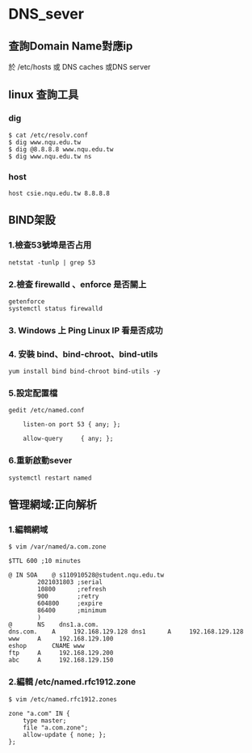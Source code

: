 # DNS_sever
## 查詢Domain Name對應ip
於 /etc/hosts 或 DNS caches 或DNS server
## linux 查詢工具
### dig
```
$ cat /etc/resolv.conf  
$ dig www.nqu.edu.tw    
$ dig @8.8.8.8 www.nqu.edu.tw
$ dig www.nqu.edu.tw ns 
```
### host
```
host csie.nqu.edu.tw 8.8.8.8
```
## BIND架設
### 1.檢查53號埠是否占用
```
netstat -tunlp | grep 53
```
### 2.檢查 firewalld 、enforce 是否關上
```
getenforce
systemctl status firewalld
```
### 3. Windows 上 Ping Linux IP 看是否成功
### 4. 安裝 bind、bind-chroot、bind-utils
```
yum install bind bind-chroot bind-utils -y
```
### 5.設定配置檔
```
gedit /etc/named.conf
```
```
	listen-on port 53 { any; };
	
	allow-query     { any; };
```
### 6.重新啟動sever
```
systemctl restart named
```
## 管理網域:正向解析
### 1.編輯網域
```
$ vim /var/named/a.com.zone
```
```
$TTL 600 ;10 minutes

@ IN SOA	@ s110910528@student.nqu.edu.tw 
		2021031803 ;serial
		10800      ;refresh
		900        ;retry
		604800     ;expire
		86400      ;minimum
		)
@		NS    dns1.a.com.
dns.com.	A     192.168.129.128 dns1		A     192.168.129.128 
www		A     192.168.129.100  
eshop		CNAME www
ftp		A     192.168.129.200
abc		A     192.168.129.150
```
### 2.編輯 /etc/named.rfc1912.zone
```
$ vim /etc/named.rfc1912.zones
```
```
zone "a.com" IN {
	type master;
	file "a.com.zone";
	allow-update { none; };
};
```
